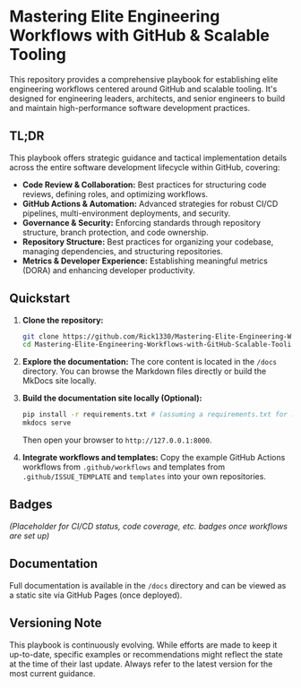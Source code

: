 # Mastering Elite Engineering Workflows with GitHub & Scalable Tooling

This repository provides a comprehensive playbook for establishing elite engineering workflows centered around GitHub and scalable tooling. It's designed for engineering leaders, architects, and senior engineers to build and maintain high-performance software development practices.

## TL;DR

This playbook offers strategic guidance and tactical implementation details across the entire software development lifecycle within GitHub, covering:

-   **Code Review & Collaboration:** Best practices for structuring code reviews, defining roles, and optimizing workflows.
-   **GitHub Actions & Automation:** Advanced strategies for robust CI/CD pipelines, multi-environment deployments, and security.
-   **Governance & Security:** Enforcing standards through repository structure, branch protection, and code ownership.
-   **Repository Structure:** Best practices for organizing your codebase, managing dependencies, and structuring repositories.
-   **Metrics & Developer Experience:** Establishing meaningful metrics (DORA) and enhancing developer productivity.

## Quickstart

1.  **Clone the repository:**
    ```bash
    git clone https://github.com/Rick1330/Mastering-Elite-Engineering-Workflows-with-GitHub-Scalable-Tooling-The-Playbook.git
    cd Mastering-Elite-Engineering-Workflows-with-GitHub-Scalable-Tooling-The-Playbook
    ```
2.  **Explore the documentation:** The core content is located in the `/docs` directory. You can browse the Markdown files directly or build the MkDocs site locally.

3.  **Build the documentation site locally (Optional):**
    ```bash
    pip install -r requirements.txt # (assuming a requirements.txt for mkdocs dependencies)
    mkdocs serve
    ```
    Then open your browser to `http://127.0.0.1:8000`.

4.  **Integrate workflows and templates:** Copy the example GitHub Actions workflows from `.github/workflows` and templates from `.github/ISSUE_TEMPLATE` and `templates` into your own repositories.

## Badges

*(Placeholder for CI/CD status, code coverage, etc. badges once workflows are set up)*

## Documentation

Full documentation is available in the `/docs` directory and can be viewed as a static site via GitHub Pages (once deployed).

## Versioning Note

This playbook is continuously evolving. While efforts are made to keep it up-to-date, specific examples or recommendations might reflect the state at the time of their last update. Always refer to the latest version for the most current guidance.


